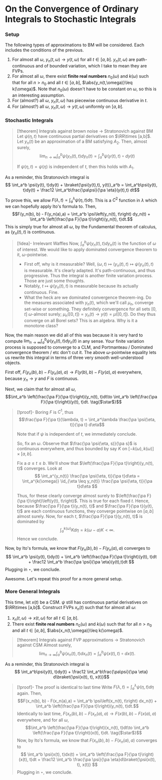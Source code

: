 # On the Convergence of Ordinary Integrals to Stochastic Integrals

### Setup
The following types of approximations to BM will be considered. Each includes the conditions of the previous.
1. For almost all $\omega$, $y_n(t,\omega)\to y(t,\omega)$ for all $t\in [a,b]$. $y_n(t,\omega)$ are path-continuous and of bounded variation, which I take to mean they are FVPs.
2. For almost all $\omega$, there exist **finite real numbers** $n_0(\omega)$ and $k(\omega)$ such that for all $n > n_0$ and all $t\in [a,b]$, $\abs{y_n(t,\omega)}\leq k(\omega)$. Note that $n_0(\omega)$ doesn't have to be constant on $\omega$, so this is an interesting assumption.
3. For (almost?) all $\omega$, $y_n(t,\omega)$ has piecewise continuous derivative in $t$.
4. For (almost?) all $\omega$, $y_n(t,\omega)\to y(t,\omega)$ uniformly on $[a,b]$.

### Stochastic Integrals

> [!theorem] Integrals against brown noise $\to$ Stratonovich against BM
> Let $\psi(\eta, t)$ have continuous partial derivatives on $\RR\times [a,b]$. Let $y_n(t)$ be an approximation of a BM satisfying $A_2$. Then, almost surely,
> $$
> \lim_{n\to \infty} \int_a^b \psi(y_n(t), t)dy_n(t) = \int_a^b \psi(y(t), t)\circ dy(t)
> $$
> 
> If $\psi(\eta, t) = \psi(\eta)$ is independent of $t$, then this holds with $A_1$.

As a reminder, this Stratonovich integral is
$$
\int_a^b \psi(y(t), t)dy(t) + \braket{\psi(y(t),t), y(t)}_a^b = \int_a^b\psi(y(t), t)dy(t) + \frac12 \int_a^b\frac{\pa\psi}{\pa \eta}(y(t),t) dt$$

To prove this, we allow $F(\lambda, t) = \int_a^\lambda \psi(\eta, t)d\eta$. This is a $C^2$ function in $\lambda$ which we can hopefully apply Ito's formula to. Then,$$F(y_n(b), b) - F(y_n(a),a) = \int_a^b \psi\left(y_n(t), t\right) dy_n(t) + \int_a^b \left(\frac{\pa F}{\pa t}\right)(y_n(t), t)dt.$$This is simply true for almost all $\omega$, by the Fundamental theorem of calculus, as $(y_n(t), t)$ is continuous.

>[!idea]- Irrelevant Waffles
> Now, $\int_a^b \psi\left(y_n(t), t\right) dy_n(t)$ is the function of $\omega$ of interest. We would like to apply dominated convergence theorem to it, $\omega$-pointwise.
> - First off, why is it measurable? Well, $(\omega,t)\mapsto (y_n(t),t)\mapsto \psi(y_n(t), t)$ is measurable. It's clearly adapted. It's path-continuous, and thus progressive. Thus the integral is another finite variation process. Those are just some thoughts.
> - Notably, $t\mapsto \psi(y_n(t), t)$ is measurable because its actually continuous. Fine.
> - What the heck are we dominated convergence theorem-ing. Do the measures associated with $y_n(t)$, which we'll call $\mu_n$, converge set-wise or something. They definitely convergence for all sets $[0,t]$ $\omega$-almost surely; $\mu_n([0,t]) = y_n(t)\to y(t) = \mu([0,t])$. Do they thus converge on all Borel sets? This is an algebra. Why is it a monotone class?

Now, the main reason we did all of this was because it is very hard to compute $\lim_{n\to \infty} \int_a^b \psi\left(y_n(t), t\right) dy_n(t)$ in any sense. Your finite variation process is supposed to converge to a CLM, and Portmanteau / Dominated convergence theorem / etc don't cut it. The above $\omega$-pointwise equality lets us rewrite this integral in terms of three very smooth well-understood objects.

First off, $F(y_n(b), b) - F(y_n(a), a)\to F(y(b), b) - F(y(a), a)$ everywhere, because $y_n\to y$ and $F$ is continuous.

Next, we claim that for almost all $\omega$,$$\int_a^b \left(\frac{\pa F}{\pa t}\right)(y_n(t), t)dt\to \int_a^b \left(\frac{\pa F}{\pa t}\right)(y(t), t)dt. \tag{$\star$}$$
> [!proof]- Boring
> $F$ is $C^1$, thus
> $$\frac{\pa F}{\pa t}(\lambda, t) = \int_a^\lambda \frac{\pa \psi(\eta, t)}{\pa t} d\eta$$
> 
> Note that if $\psi$ is independent of $t$, we immediately conclude.
> 
> So, fix an $\omega$. Observe that $\frac{\pa \psi(\eta, s)}{\pa s}$ is continuous everywhere, and thus bounded by say $K$ on $[-k(\omega), k(\omega)]\times [a,b]$.
> 
> Fix a $a\leq t\leq b$. We'll show that $\left(\frac{\pa F}{\pa t}\right)(y_n(t), t)$ converges. Look at
> $$
> \int_a^{y_n(t)} \frac{\pa \psi(\eta, t)}{\pa t}d\eta = \int_a^{k(\omega)} \id_{\eta \leq y_n(t)} \frac{\pa \psi(\eta, t)}{\pa t}d\eta 
> $$
> 
>  Thus, for these clearly converge almost surely to $\left(\frac{\pa F}{\pa t}\right)\left(y(t), t\right)$. This is true for each fixed $t$. Hence, because $\frac{\pa F}{\pa t}(y_n(t), t)$ and $\frac{\pa F}{\pa t}(y(t), t)$ are each continuous functions, they converge pointwise on $[a,b]$ almost surely. Now, for each $t$, $\frac{\pa F}{\pa t}(y_n(t), t)$ is dominated by
> $$
> \int_a^{k(\omega)} K d\eta  = k(\omega - a)K < \infty.
> $$
> Hence we conclude.

Now, by Ito's formula, we know that $F(y_n(b), b) - F(y_n(a), a)$ converges to$$
\int_a^b \psi(y(t), t)dy(t) + \int_a^b \left(\frac{\pa F}{\pa t}\right)(y(t), t)dt + \frac12 \int_a^b \frac{\pa \psi}{\pa \eta}(y(t),t)dt
$$
Plugging in $\star$, we conclude.

Awesome. Let's repeat this proof for a more general setup.

### More General Integrals

This time, let $x(t)$ be a CSM. $\psi$ still has continuous partial derivatives on $\RR\times [a,b]$. Construct FVPs $x_n(t)$ such that for almost all $\omega$:
1. $x_n(t,\omega)\to x(t,\omega)$ for all $t\in [a,b]$.
2. There exist **finite real numbers** $n_0(\omega)$ and $k(\omega)$ such that for all $n > n_0$ and all $t\in [a,b]$, $\abs{x_n(t,\omega)}\leq k(\omega)$.

> [!theorem] Integrals against FVP approximations $\to$ Stratonovich against CSM
> Almost surely,
> $$
> \lim_{n\to \infty} \int_a^b \psi(x_n(t), t)dx_n(t) = \int_a^b \psi(x(t), t)\circ dx(t).
> $$
 
As a reminder, this Stratonovich integral is
$$
\int_a^b\psi(y(t), t)dy(t) + \frac12 \int_a^b\frac{\pa\psi}{\pa \eta} d\braket{\psi(x(t), t), x(t)}$$

>[!proof]- The proof is identical to last time
> Write $F(\lambda, t) = \int_a^\lambda \psi(\eta, t)d\eta$ again. Then,$$F(x_n(b), b) - F(x_n(a),a) = \int_a^b \psi\left(x_n(t), t\right) dx_n(t) + \int_a^b \left(\frac{\pa F}{\pa t}\right)(y_n(t), t)dt.$$
> Identically to last time, $F(x_n(b), b) - F(x_n(a), a)\to F(x(b), b) - F(x(a), a)$ everywhere, and for all $\omega$, $$\int_a^b \left(\frac{\pa F}{\pa t}\right)(x_n(t), t)dt\to \int_a^b \left(\frac{\pa F}{\pa t}\right)(x(t), t)dt. \tag{$\star$}$$
> Now, by Ito's formula, we know that $F(x_n(b), b) - F(x_n(a), a)$ converges to$$
> \int_a^b \psi(x(t), t)dx(t) + \int_a^b \left(\frac{\pa F}{\pa t}\right)(x(t), t)dt + \frac12 \int_a^b \frac{\pa \psi}{\pa \eta}d\braket{\psi(x(t), t), x(t)}
> $$
> Plugging in $\star$, we conclude.